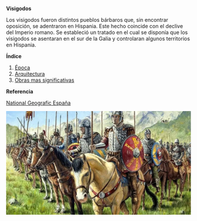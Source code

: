 **Visigodos**

Los visigodos fueron distintos pueblos bárbaros que, sin encontrar oposición, se adentraron en Hispania. Este hecho coincide con el declive del Imperio romano. Se estableció un tratado en el cual se disponía que los visigodos se asentaran en el sur de la Galia y controlaran algunos territorios en Hispania.

**Índice**
1. [Época](Época.md)
2. [Arquitectura](Arquitectura.md)
3. [Obras mas significativas](Obras.md)

**Referencia**

[National Geografic España](https://historia.nationalgeographic.com.es/temas/visigodos)


![Visigodos](img/Visigodos.webp)
